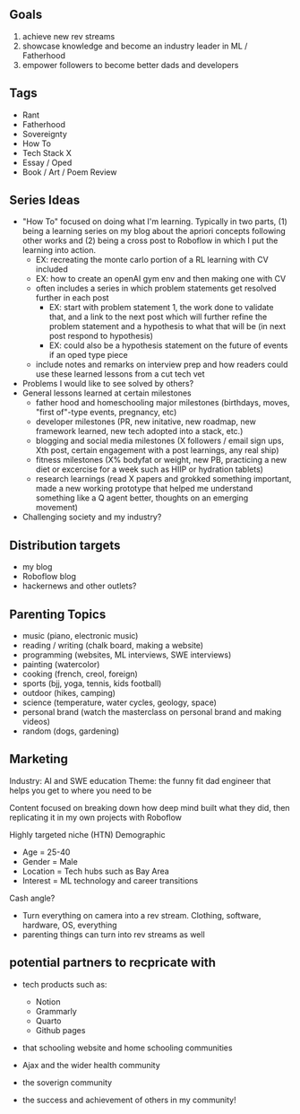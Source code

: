 ## Goals
1. achieve new rev streams
2. showcase knowledge and become an industry leader in ML / Fatherhood
3. empower followers to become better dads and developers

## Tags
- Rant
- Fatherhood
- Sovereignty
- How To
- Tech Stack X
- Essay / Oped
- Book / Art / Poem Review

## Series Ideas
- "How To" focused on doing what I'm learning. Typically in two parts, (1) being a learning series on my blog about the apriori concepts following other works and (2) being a cross post to Roboflow in which I put the learning into action.
    - EX: recreating the monte carlo portion of a RL learning with CV included
    - EX: how to create an openAI gym env and then making one with CV
    - often includes a series in which problem statements get resolved further in each post
        - EX: start with problem statement 1, the work done to validate that, and a link to the next post which will further refine the problem statement and a hypothesis to what that will be (in next post respond to hypothesis)
        - EX: could also be a hypothesis statement on the future of events if an oped type piece
    - include notes and remarks on interview prep and how readers could use these learned lessons from a cut tech vet
- Problems I would like to see solved by others?
- General lessons learned at certain milestones
    - father hood and homeschooling major milestones (birthdays, moves, "first of"-type events, pregnancy, etc)
    - developer milestones (PR, new initative, new roadmap, new framework learned, new tech adopted into a stack, etc.)
    - blogging and social media milestones (X followers / email sign ups, Xth post, certain engagement with a post learnings, any real ship)
    - fitness milestones (X% bodyfat or weight, new PB, practicing a new diet or excercise for a week such as HIIP or hydration tablets)
    - research learnings (read X papers and grokked something important, made a new working prototype that helped me understand something like a Q agent better, thoughts on an emerging movement)
- Challenging society and my industry?

## Distribution targets
- my blog
- Roboflow blog
- hackernews and other outlets?

## Parenting Topics
- music (piano, electronic music)
- reading / writing (chalk board, making a website)
- programming (websites, ML interviews, SWE interviews)
- painting (watercolor)
- cooking (french, creol, foreign)
- sports (bjj, yoga, tennis, kids football)
- outdoor (hikes, camping)
- science (temperature, water cycles, geology, space)
- personal brand (watch the masterclass on personal brand and making videos)
- random (dogs, gardening)


## Marketing
Industry: AI and SWE education
Theme: the funny fit dad engineer that helps you get to where you need to be

Content focused on breaking down how deep mind built what they did, then replicating it in my own projects with Roboflow

Highly targeted niche (HTN) Demographic
- Age = 25-40
- Gender = Male
- Location = Tech hubs such as Bay Area
- Interest = ML technology and career transitions

Cash angle?
- Turn everything on camera into a rev stream. Clothing, software, hardware, OS, everything
- parenting things can turn into rev streams as well

## potential partners to recpricate with
- tech products such as:
    - Notion
    - Grammarly
    - Quarto
    - Github pages

- that schooling website and home schooling communities

- Ajax and the wider health community

- the soverign community

- the success and achievement of others in my community!